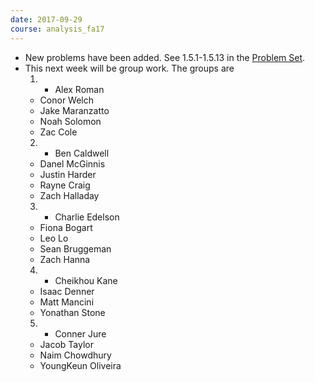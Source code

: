 ```yaml
---
date: 2017-09-29
course: analysis_fa17
---
```


- New problems have been added. See 1.5.1-1.5.13 in the [Problem Set](http://ckottke.ncf.edu/analysis/script.pdf).
- This next week will be group work. The groups are
  1.  - Alex Roman
	- Conor Welch
	- Jake Maranzatto
	- Noah Solomon
	- Zac Cole
  2.  - Ben Caldwell
	- Danel McGinnis
	- Justin Harder
	- Rayne Craig
	- Zach Halladay
  3.  - Charlie Edelson
	- Fiona Bogart
	- Leo Lo
	- Sean Bruggeman
	- Zach Hanna
  4.  - Cheikhou Kane
	- Isaac Denner
	- Matt Mancini
	- Yonathan Stone
  5.  - Conner Jure
	- Jacob Taylor
	- Naim Chowdhury
	- YoungKeun Oliveira
